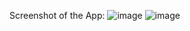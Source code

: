 Screenshot of the App:
![image](https://github.com/user-attachments/assets/474d34bd-24eb-4466-aeb4-157d344add0d)
![image](https://github.com/user-attachments/assets/1681b24c-8165-4dfd-ac70-7fde183c5c24)

